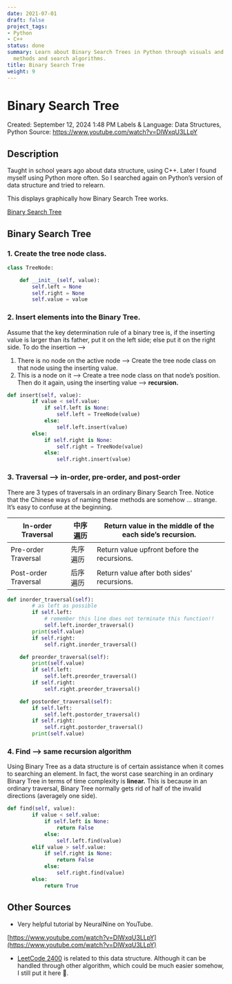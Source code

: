 ```yaml
---
date: 2021-07-01
draft: false
project_tags:
- Python
- C++
status: done
summary: Learn about Binary Search Trees in Python through visuals and practice traversal
  methods and search algorithms.
title: Binary Search Tree
weight: 9
---
```


# Binary Search Tree

Created: September 12, 2024 1:48 PM
Labels & Language: Data Structures, Python
Source: https://www.youtube.com/watch?v=DlWxqU3LLpY

## Description

Taught in school years ago about data structure, using C++. Later I found myself using Python more often. So I searched again on Python’s version of data structure and tried to relearn.

This displays graphically how Binary Search Tree works.

[Binary Search Tree](https://www.cs.usfca.edu/~galles/visualization/BST.html)

## Binary Search Tree

### 1. Create the tree node class.

```python
class TreeNode:

    def __init__(self, value):
        self.left = None
        self.right = None
        self.value = value
```

### 2. Insert elements into the Binary Tree.

Assume that the key determination rule of a binary tree is, if the inserting value is larger than its father, put it on the left side; else put it on the right side. To do the insertion —>

1. There is no node on the active node —> Create the tree node class on that node using the inserting value.
2. This is a node on it —> Create a tree node class on that node’s position. Then do it again, using the inserting value —> **recursion.**

```python
def insert(self, value):
        if value < self.value:
            if self.left is None:
                self.left = TreeNode(value)
            else:
                self.left.insert(value)
        else:
            if self.right is None:
                self.right = TreeNode(value)
            else:
                self.right.insert(value)
```

### 3. Traversal —> in-order, pre-order, and post-order

There are 3 types of traversals in an ordinary Binary Search Tree. Notice that the Chinese ways of naming these methods are somehow … strange. It’s easy to confuse at the beginning.

| In-order Traversal | 中序遍历 | Return value in the middle of the each side’s recursion. |
| --- | --- | --- |
| Pre-order Traversal | 先序遍历 | Return value upfront before the recursions. |
| Post-order Traversal | 后序遍历 | Return value after both sides’ recursions. |

```python
def inorder_traversal(self):
        # as left as possible
        if self.left:
            # remember this line does not terminate this function!!
            self.left.inorder_traversal()
        print(self.value)
        if self.right:
            self.right.inorder_traversal()

    def preorder_traversal(self):
        print(self.value)
        if self.left:
            self.left.preorder_traversal()
        if self.right:
            self.right.preorder_traversal()

    def postorder_traversal(self):
        if self.left:
            self.left.postorder_traversal()
        if self.right:
            self.right.postorder_traversal()
        print(self.value)
```

### 4. Find —> same recursion algorithm

Using Binary Tree as a data structure is of certain assistance when it comes to searching an element. In fact, the worst case searching in an ordinary Binary Tree in terms of time complexity is **linear.** This is because in an ordinary traversal, Binary Tree normally gets rid of half of the invalid directions (averagely one side).

```python
def find(self, value):
        if value < self.value:
            if self.left is None:
                return False
            else:
                self.left.find(value)
        elif value > self.value:
            if self.right is None:
                return False
            else:
                self.right.find(value)
        else:
            return True
```

## Other Sources

- Very helpful tutorial by NeuralNine on YouTube.

[https://www.youtube.com/watch?v=DlWxqU3LLpY](https://www.youtube.com/watch?v=DlWxqU3LLpY)

- [LeetCode 2400](LeetCode%202400%20Number%20of%20Ways%20to%20Reach%20a%20Position%20A%200d8ca20c406e433a87f33d3984aa5cb1.md) is related to this data structure. Although it can be handled through other algorithm, which could be much easier somehow, I still put it here 🥲.